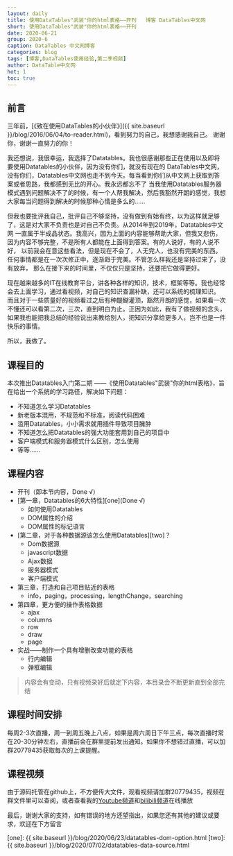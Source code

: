 ```yaml
---
layout: daily
title: 使用DataTables"武装"你的html表格——开刊   博客 DataTables中文网
short: 使用DataTables"武装"你的html表格——开刊 
date: 2020-06-21
group: 2020-6
caption: DataTables 中文网博客
categories: blog
tags: [博客,DataTables使用经验,第二季视频]
author: DataTable中文网
hot: 1
toc: true
---
```


## 前言

三年前，[《致在使用DataTables的小伙伴》]({{ site.baseurl }}/blog/2016/06/04/to-reader.html)，看到努力的自己，我想感谢我自己。
谢谢你，谢谢一直努力的你！

我还想说，我很幸运，我选择了Datatables。我也很感谢那些正在使用以及即将要使用Datatables的小伙伴，因为没有你们，就没有现在的
DataTables中文网，没有你们，Datatables中文网也走不到今天。每当看到你们从中文网上获取到答案或者思路，我都感到无比的开心。我永远都忘不了
当我使用Datatables服务器模式遇到问题解决不了的时候，有一个人帮我解决，然后我豁然开朗的感觉，我想大家每当问题得到解决的时候那种心情是多么的……

<!--more-->

但我也要批评我自己，批评自己不够坚持，没有做到有始有终，以为这样就足够了，这是对大家不负责也是对自己不负责。从2014年到2019年，Datatables中文网
一直属于半成品状态。我高兴，因为上面的内容能够帮助大家，但我又悲伤，因为内容不够完整，不是所有人都能在上面得到答案。有的人说好，有的人说不好，
以前我会在意这些看法，但是现在不会了，人无完人，也没有完美的东西。任何事情都是在一次次修正中，逐渐趋于完美。不管怎么样我还是坚持过来了，没有放弃，
那么在接下来的时间里，不仅仅只是坚持，还要把它做得更好。

现在越来越多的IT在线教育平台，讲各种各样的知识，技术，框架等等。我也经常会去上面学习，通过看视频，对自己的知识查漏补缺，还可以系统的梳理知识。
而且对于一些质量好的视频看过之后有种醍醐灌顶，豁然开朗的感觉，如果看一次不懂还可以看第二次，三次，直到明白为止。正因为如此，我有了做视频的念头，
如果我也能把我总结的经验说出来教给别人，把知识分享给更多人，岂不也是一件快乐的事情。

所以，我做了。

## 课程目的

本次推出Datatables入门第二期 ——《使用Datatables"武装"你的html表格》，旨在给出一个系统的学习路径，解决如下问题：

- 不知道怎么学习Datatables
- 新老版本混用，不规范和不标准，阅读代码困难
- 滥用Datatables，小小需求就用插件导致项目臃肿
- 不知道怎么把Datatables的强大功能套用到自己的项目中
- 客户端模式和服务器模式什么区别，怎么使用
- 等等……

## 课程内容

- 开刊（即本节内容，Done √）
- [第一章，Datatables的6大特性][one](Done √)
    - 如何使用Datatables
    - DOM属性的介绍
    - DOM属性的标记语言
- [第二章，对于各种数据源该怎么使用Datatables][two]？
    - Dom数据源
    - javascript数据
    - Ajax数据
    - 服务器模式
    - 客户端模式
- 第三章，打造和自己项目贴近的表格
    - info，paging，processing，lengthChange，searching
- 第四章，更方便的操作表格数据  
    - ajax
    - columns
    - row
    - draw
    - page  
- 实战——制作一个具有增删改查功能的表格
    - 行内编辑
    - 弹框编辑
    
> 内容会有变动，只有视频录好后就定下内容，本目录会不断更新直到全部完结

## 课程时间安排

每周2-3次直播，周一到周五晚上八点，如果是周六周日下午三点，每次直播时常在20-30分钟左右，直播前会在群里提前发出通知。如果你不想错过直播，可以加群20779435获取每次的上课提醒。

## 课程视频

由于源码托管在github上，不方便传大文件，观看视频请加群20779435，视频在群文件里可以查阅，或者查看我的[Youtube频道][youtube]和[bilibili频道][bilibili]在线播放

最后，谢谢大家的支持，如有错误的地方还望指出，如果您还有其他的建议或要求，欢迎在下方留言


[youtube]: https://www.youtube.com/playlist?list=PLfl1Raz12t6s43Fb--qDoIsBPKHEme7FO
[bilibili]: https://space.bilibili.com/618644465/channel/detail?cid=133983

[one]: {{ site.baseurl }}/blog/2020/06/23/datatables-dom-option.html
[two]: {{ site.baseurl }}/blog/2020/07/02/datatables-data-source.html